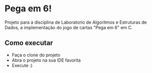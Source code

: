 # Pega em 6!
Projeto para a disciplina de Laboratorio de Algoritmos e Estruturas de Dados, a implementação do jogo de cartas "Pega em 6" em C.

## Como executar
- Faça o clone do projeto
- Abra o projeto na sua IDE favorita
- Execute :)

